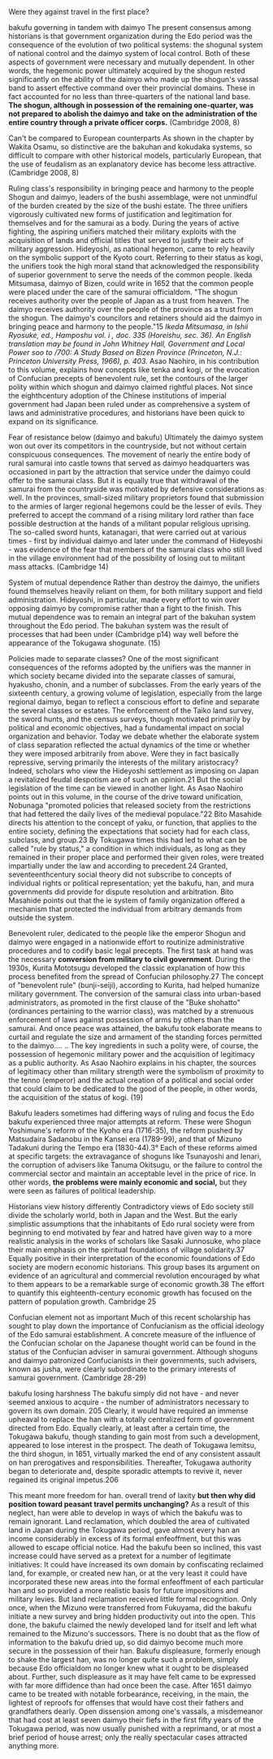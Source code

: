 Were they against travel in the first place?

bakufu governing in tandem with daimyo 
	The present consensus among historians is that government organization during the Edo period was the consequence of the evolution of two political systems: the shogunal system of national control and the daimyo system of local control. Both of these aspects of government were necessary and mutually dependent. In other words, the hegemonic power ultimately acquired by the shogun rested significantly on the ability of the daimyo who made up the shogun's vassal band to assert effective command over their provincial domains. These in fact accounted for no less than three-quarters of the national land base. **The shogun, although in possession of the remaining one-quarter, was not prepared to abolish the daimyo and take on the administration of the entire country through a private officer corps.** (Cambridge 2008, 8)

Can't be compared to European counterparts
	As shown in the chapter by Wakita Osamu, so distinctive are the bakuhan and kokudaka systems, so difficult to compare with other historical models, particularly European, that the use of feudalism as an explanatory device has become less attractive. (Cambridge 2008, 8)


Ruling class's responsibility in bringing peace and harmony to the people
	Shogun and daimyo, leaders of the bushi assemblage, were not unmindful of the burden created by the size of the bushi estate. The three unifiers vigorously cultivated new forms of justification and legitimation for themselves and for the samurai as a body. During the years of active fighting, the aspiring unifiers matched their military exploits with the acquisition of lands and official titles that served to justify their acts of military aggression. Hideyoshi, as national hegemon, came to rely heavily on the symbolic support of the Kyoto court. Referring to their status as kogi, the unifiers took the high moral stand that acknowledged the responsibility of superior government to serve the needs of the common people. Ikeda Mitsumasa, daimyo of Bizen, could write in 1652 that the common people were placed under the care of the samurai officialdom. "The shogun receives authority over the people of Japan as a trust from heaven. The daimyo receives authority over the people of the province as a trust from the shogun. The daimyo's councilors and retainers should aid the daimyo in bringing peace and harmony to the people."15 
		*Ikeda Mitsumasa, in Ishii Ryosuke, ed., Hamposhu vol. i , doc. 335 (Horeishu, sec. 36). An English translation may be found in John Whitney Hall, Government and Local Power soo to /700: A Study Based on Bizen Province (Princeton, N.J.: Princeton University Press, 1966), p. 403.*
	Asao Naohiro, in his contribution to this volume, explains how concepts like tenka and kogi, or the evocation of Confucian precepts of benevolent rule, set the contours of the larger polity within which shogun and daimyo claimed rightful places. Not since the eighthcentury adoption of the Chinese institutions of imperial government had Japan been ruled under as comprehensive a system of laws and administrative procedures, and historians have been quick to expand on its significance.

Fear of resistance below (daimyo and bakufu)
	Ultimately the daimyo system won out over its competitors in the countryside, but not without certain conspicuous consequences. The movement of nearly the entire body of rural samurai into castle towns that served as daimyo headquarters was occasioned in part by the attraction that service under the daimyo could offer to the samurai class. But it is equally true that withdrawal of the samurai from the countryside was motivated by defensive considerations as well. In the provinces, small-sized military proprietors found that submission to the armies of larger regional hegemons could be the lesser of evils. They preferred to accept the command of a rising military lord rather than face possible destruction at the hands of a militant popular religious uprising. The so-called sword hunts, katanagari, that were carried out at various times - first by individual daimyo and later under the command of Hideyoshi - was evidence of the fear that members of the samurai class who still lived in the village environment had of the possibility of losing out to militant mass attacks. (Cambridge 14)

System of mutual dependence
	Rather than destroy the daimyo, the unifiers found themselves heavily reliant on them, for both military support and field administration. Hideyoshi, in particular, made every effort to win over opposing daimyo by compromise rather than a fight to the finish. This mutual dependence was to remain an integral part of the bakuhan system throughout the Edo period. The bakuhan system was the result of processes that had been under (Cambridge p14) way well before the appearance of the Tokugawa shogunate. (15)

Policies made to separate classes?
	One of the most significant consequences of the reforms adopted by the unifiers was the manner in which society became divided into the separate classes of samurai, hyakusho, chonin, and a number of subclasses. From the early years of the sixteenth century, a growing volume of legislation, especially from the large regional daimyo, began to reflect a conscious effort to define and separate the several classes or estates. The enforcement of the Taiko land survey, the sword hunts, and the census surveys, though motivated primarily by political and economic objectives, had a fundamental impact on social organization and behavior. Today we debate whether the elaborate system of class separation reflected the actual dynamics of the time or whether they were imposed arbitrarily from above. Were they in fact basically repressive, serving primarily the interests of the military aristocracy? Indeed, scholars who view the Hideyoshi settlement as imposing on Japan a revitalized feudal despotism are of such an opinion.21 But the social legislation of the time can be viewed in another light.
	As Asao Naohiro points out in this volume, in the course of the drive toward unification, Nobunaga "promoted policies that released society from the restrictions that had fettered the daily lives of the medieval populace."22 Bito Masahide directs his attention to the concept of yaku, or function, that applies to the entire society, defining the expectations that society had for each class, subclass, and group.23 By Tokugawa times this had led to what can be called "rule by status," a condition in which individuals, as long as they remained in their proper place and performed their given roles, were treated impartially under the law and according to precedent.24 Granted, seventeenthcentury social theory did not subscribe to concepts of individual rights or political representation; yet the bakufu, han, and mura governments did provide for dispute resolution and arbitration. Bito Masahide points out that the ie system of family organization offered a mechanism that protected the individual from arbitrary demands from outside the system.

Benevolent ruler, dedicated to the people like the emperor
	Shogun and daimyo were engaged in a nationwide effort to routinize administrative procedures and to codify basic legal precepts. The first task at hand was the necessary **conversion from military to civil government**. During the 1930s, Kurita Mototsugu developed the classic explanation of how this process benefited from the spread of Confucian philosophy.27 The concept of "benevolent rule" (bunji-seiji), according to Kurita, had helped humanize military government. The conversion of the samurai class into urban-based administrators, as promoted in the first clause of the "Buke shohatto" (ordinances pertaining to the warrior class), was matched by a strenuous enforcement of laws against possession of arms by others than the samurai. And once peace was attained, the bakufu took elaborate means to curtail and regulate the size and armament of the standing forces permitted to the daimyo....
	..
	The key ingredients in such a polity were, of course, the possession of hegemonic military power and the acquisition of legitimacy as a public authority. As Asao Naohiro explains in his chapter, the sources of legitimacy other than military strength were the symbolism of proximity to the tenno (emperor) and the actual creation of a political and social order that could claim to be dedicated to the good of the people, in other words, the acquisition of the status of kogi. (19)

Bakufu leaders sometimes had differing ways of ruling and focus
	the Edo bakufu experienced three major attempts at reform. These were Shogun Yoshimune's reform of the Kyoho era (1716-35), the reform pushed by Matsudaira Sadanobu in the Kansei era (1789-99), and that of Mizuno Tadakuni during the Tempo era (1830-44).3° Each of these reforms aimed at specific targets: the extravagance of shoguns like Tsunayoshi and Ienari, the corruption of advisers like Tanuma Okitsugu, or the failure to control the commercial sector and maintain an acceptable level in the price of rice. In other words, **the problems were mainly economic and social,** but they were seen as failures of political leadership.

Historians view history differently
	Contradictory views of Edo society still divide the scholarly world, both in Japan and the West. But the early simplistic assumptions that the inhabitants of Edo rural society were from beginning to end motivated by fear and hatred have given way to a more realistic analysis in the works of scholars like Sasaki Junnosuke, who place their main emphasis on the spiritual foundations of village solidarity.37 Equally positive in their interpretation of the economic foundations of Edo society are modern economic historians. This group bases its argument on evidence of an agricultural and commercial revolution encouraged by what to them appears to be a remarkable surge of economic growth.38 The effort to quantify this eighteenth-century economic growth has focused on the pattern of population growth. Cambridge 25

Confucian element not as important
	Much of this recent scholarship has sought to play down the importance of Confucianism as the official ideology of the Edo samurai establishment. A concrete measure of the influence of the Confucian scholar on the Japanese thought world can be found in the status of the Confucian adviser in samurai government. Although shoguns and daimyo patronized Confucianists in their governments, such advisers, known as jusha, were clearly subordinate to the primary interests of samurai government. (Cambridge 28-29)

bakufu losing harshness
	The bakufu simply did not have - and never seemed anxious to acquire - the number of administrators necessary to govern its own domain. 205
	Clearly, it would have required an immense upheaval to replace the han with a totally centralized form of government directed from Edo. Equally clearly, at least after a certain time, the Tokugawa bakufu, though standing to gain most from such a development, appeared to lose interest in the prospect. The death of Tokugawa Iemitsu, the third shogun, in 1651, virtually marked the end of any consistent assault on han prerogatives and responsibilities. Thereafter, Tokugawa authority began to deteriorate and, despite sporadic attempts to revive it, never regained its original impetus.206

This meant more freedom for han. overall trend of laxity
**but then why did position toward peasant travel permits unchanging?**
	As a result of this neglect, han were able to develop in ways of which the bakufu was to remain ignorant. Land reclamation, which doubled the area of cultivated land in Japan during the Tokugawa period, gave almost every han an income considerably in excess of its formal enfeoffment, but this was allowed to escape official notice. Had the bakufu been so inclined, this vast increase could have served as a pretext for a number of legitimate initiatives: It could have increased its own domain by confiscating reclaimed land, for example, or created new han, or at the very least it could have incorporated these new areas into the formal enfeoffment of each particular han and so provided a more realistic basis for future impositions and military levies. But land reclamation received little formal recognition. Only once, when the Mizuno were transferred from Fukuyama, did the bakufu initiate a new survey and bring hidden productivity out into the open. This done, the bakufu claimed the newly developed land for itself and left what remained to the Mizuno's successors.
	There is no doubt that as the flow of information to the bakufu dried up, so did daimyo become much more secure in the possession of their han. Bakufu displeasure, formerly enough to shake the largest han, was no longer quite such a problem, simply because Edo officialdom no longer knew what it ought to be displeased about. Further, such displeasure as it may have felt came to be expressed with far more diffidence than had once been the case. After 1651 daimyo came to be treated with notable forbearance, receiving, in the main, the lightest of reproofs for offenses that would have cost their fathers and grandfathers dearly. Open dissension among one's vassals, a misdemeanor that had cost at least seven daimyo their fiefs in the first fifty years of the Tokugawa period, was now usually punished with a reprimand, or at most a brief period of house arrest; only the really spectacular cases attracted anything more.
